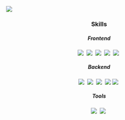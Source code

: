 <img src="https://capsule-render.vercel.app/api?type=waving&height=300&color=gradient&text=Dev.%20DongukHan" />

<h3 align="center">Skills</h3>

<h5 align="center">Frontend</h5>
<p align="center">
  <img src="https://img.shields.io/badge/Javascript-ffb13b?style=flat-square&logo=javascript&logoColor=white"/></a>&nbsp 
  <img src="https://img.shields.io/badge/HTML5-E34F26?style=flat-square&logo=html5&logoColor=white"/></a>&nbsp
  <img src="https://img.shields.io/badge/CSS-1572B6?style=flat-square&logo=css3&logoColor=white"/></a>&nbsp
  <img src="https://img.shields.io/badge/Bootstrap5-7952B3?style=flat-square&logo=bootstrap&logoColor=white"/></a>&nbsp
  <img src="https://img.shields.io/badge/JQuery-0769AD?style=flat-square&amp;logo=jquery&amp;logoColor=white"/></a>&nbsp
  <br>
</p>

<h5 align="center">Backend</h5>
<p align="center">
  <img src="https://img.shields.io/badge/Java-007396?style=flat-square&logo=Java&logoColor=white"/></a>&nbsp 
  <img src="https://img.shields.io/badge/Spring-6DB33F?style=flat-square&logo=Spring&logoColor=white"/></a>&nbsp
  <img src="https://img.shields.io/badge/Mysql-E6B91E?style=flat-square&logo=MySql&logoColor=white"/></a>&nbsp
  <img src="https://img.shields.io/badge/Oracle-F80000?style=flat-square&logo=oracle&logoColor=white">
  <img src="https://img.shields.io/badge/Apache Tomcat-F8DC75?style=flat-square&logo=apachetomcat&logoColor=black"/></a>&nbsp
  <br>
</p>

<h5 align="center">Tools</h5>
<p align="center">
  <img src="https://img.shields.io/badge/Visual Studio Code-007ACC?style=flat-square&logo=visualstudiocode&logoColor=black"/></a>&nbsp
  <img src="https://img.shields.io/badge/Ecilpse IDE-2C2255?style=flat-square&logo=eclipseide&logoColor=black"/></a>&nbsp
</p>


<br>
